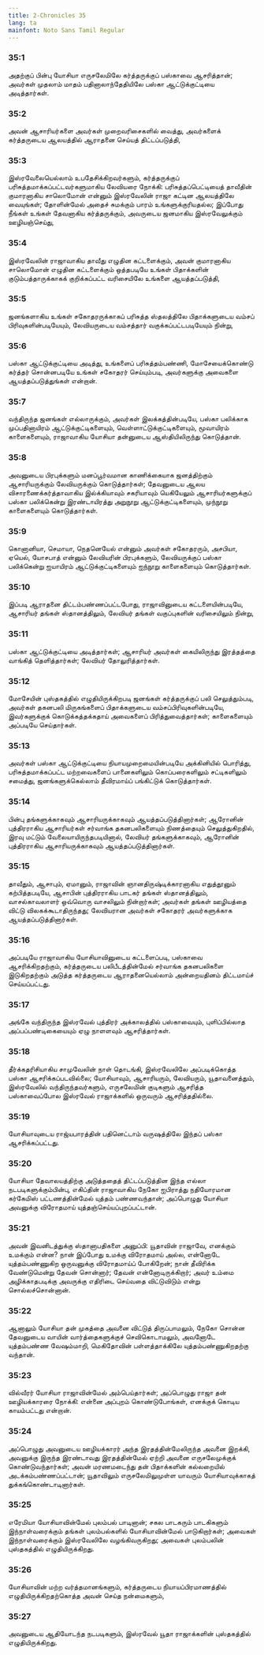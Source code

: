 ```yaml
---
title: 2-Chronicles 35
lang: ta
mainfont: Noto Sans Tamil Regular
---
```


###  35:1

அதற்குப் பின்பு யோசியா எருசலேமிலே கர்த்தருக்குப் பஸ்காவை ஆசரித்தான்; அவர்கள் முதலாம் மாதம் பதினாலாந்தேதியிலே பஸ்கா ஆட்டுக்குட்டியை அடித்தார்கள்.

###  35:2

அவன் ஆசாரியர்களை அவர்கள் முறைவரிசைகளில் வைத்து, அவர்களைக் கர்த்தருடைய ஆலயத்தில் ஆராதனை செய்யத் திட்டப்படுத்தி,

###  35:3

இஸ்ரவேலையெல்லாம் உபதேசிக்கிறவர்களும், கர்த்தருக்குப் பரிசுத்தமாக்கப்பட்டவர்களுமாகிய லேவியரை நோக்கி: பரிசுத்தப்பெட்டியைத் தாவீதின் குமாரனாகிய சாலொமோன் என்னும் இஸ்ரவேலின் ராஜா கட்டின ஆலயத்திலே வையுங்கள்; தோளின்மேல் அதைச் சுமக்கும் பாரம் உங்களுக்குரியதல்ல; இப்போது நீங்கள் உங்கள் தேவனாகிய கர்த்தருக்கும், அவருடைய ஜனமாகிய இஸ்ரவேலுக்கும் ஊழியஞ்செய்து,

###  35:4

இஸ்ரவேலின் ராஜாவாகிய தாவீது எழுதின கட்டளைக்கும், அவன் குமாரனாகிய சாலொமோன் எழுதின கட்டளைக்கும் ஒத்தபடியே உங்கள் பிதாக்களின் குடும்பத்தாருக்காகக் குறிக்கப்பட்ட வரிசையிலே உங்களை ஆயத்தப்படுத்தி,

###  35:5

ஜனங்களாகிய உங்கள் சகோதரருக்காகப் பரிசுத்த ஸ்தலத்திலே பிதாக்களுடைய வம்சப் பிரிவுகளின்படியேயும், லேவியருடைய வம்சத்தார் வகுக்கப்பட்டபடியேயும் நின்று,

###  35:6

பஸ்கா ஆட்டுக்குட்டியை அடித்து, உங்களைப் பரிசுத்தம்பண்ணி, மோசேயைக்கொண்டு கர்த்தர் சொன்னபடியே உங்கள் சகோதரர் செய்யும்படி, அவர்களுக்கு அவைகளை ஆயத்தப்படுத்துங்கள் என்றான்.

###  35:7

வந்திருந்த ஜனங்கள் எல்லாருக்கும், அவர்கள் இலக்கத்தின்படியே, பஸ்கா பலிக்காக முப்பதினாயிரம் ஆட்டுக்குட்டிகளையும், வெள்ளாட்டுக்குட்டிகளையும், மூவாயிரம் காளைகளையும், ராஜாவாகிய யோசியா தன்னுடைய ஆஸ்தியிலிருந்து கொடுத்தான்.

###  35:8

அவனுடைய பிரபுக்களும் மனப்பூர்வமான காணிக்கையாக ஜனத்திற்கும் ஆசாரியருக்கும் லேவியருக்கும் கொடுத்தார்கள்; தேவனுடைய ஆலய விசாரணைக்கர்த்தாவாகிய இல்க்கியாவும் சகரியாவும் யெகியேலும் ஆசாரியர்களுக்குப் பஸ்கா பலிக்கென்று இரண்டாயிரத்து அறுநூறு ஆட்டுக்குட்டிகளையும், முந்நூறு காளைகளையும் கொடுத்தார்கள்.

###  35:9

கொனானியா, செமாயா, நெதனெயேல் என்னும் அவர்கள் சகோதரரும், அசபியா, ஏயெல், யோசபாத் என்னும் லேவியரின் பிரபுக்களும், லேவியருக்குப் பஸ்கா பலிக்கென்று ஐயாயிரம் ஆட்டுக்குட்டிகளையும் ஐந்நூறு காளைகளையும் கொடுத்தார்கள்.

###  35:10

இப்படி ஆராதனை திட்டம்பண்ணப்பட்டபோது, ராஜாவினுடைய கட்டளையின்படியே, ஆசாரியர் தங்கள் ஸ்தானத்திலும், லேவியர் தங்கள் வகுப்புகளின் வரிசையிலும் நின்று,

###  35:11

பஸ்கா ஆட்டுக்குட்டியை அடித்தார்கள்; ஆசாரியர் அவர்கள் கையிலிருந்து இரத்தத்தை வாங்கித் தெளித்தார்கள்; லேவியர் தோலுரித்தார்கள்.

###  35:12

மோசேயின் புஸ்தகத்தில் எழுதியிருக்கிறபடி ஜனங்கள் கர்த்தருக்குப் பலி செலுத்தும்படி, அவர்கள் தகனபலி மிருகங்களைப் பிதாக்களுடைய வம்சப்பிரிவுகளின்படியே, இவர்களுக்குக் கொடுக்கத்தக்கதாய் அவைகளைப் பிரித்துவைத்தார்கள்; காளைகளையும் அப்படியே செய்தார்கள்.

###  35:13

அவர்கள் பஸ்கா ஆட்டுக்குட்டியை நியாயமுறைமையின்படியே அக்கினியில் பொரித்து, பரிசுத்தமாக்கப்பட்ட மற்றவைகளைப் பானைகளிலும் கொப்பரைகளிலும் சட்டிகளிலும் சமைத்து, ஜனங்களுக்கெல்லாம் தீவிரமாய்ப் பங்கிட்டுக் கொடுத்தார்கள்.

###  35:14

பின்பு தங்களுக்காகவும் ஆசாரியருக்காகவும் ஆயத்தப்படுத்தினார்கள்; ஆரோனின் புத்திரராகிய ஆசாரியர்கள் சர்வாங்க தகனபலிகளையும் நிணத்தையும் செலுத்துகிறதில், இரவு மட்டும் வேலையாயிருந்தபடியினால், லேவியர் தங்களுக்காகவும், ஆரோனின் புத்திரராகிய ஆசாரியருக்காகவும் ஆயத்தப்படுத்தினார்கள்.

###  35:15

தாவீதும், ஆசாபும், ஏமானும், ராஜாவின் ஞானதிருஷ்டிக்காரனாகிய எதுத்தூனும் கற்பித்தபடியே, ஆசாபின் புத்திரராகிய பாடகர் தங்கள் ஸ்தானத்திலும், வாசல்காவலாளர் ஒவ்வொரு வாசலிலும் நின்றார்கள்; அவர்கள் தங்கள் ஊழியத்தை விட்டு விலகக்கூடாதிருந்தது; லேவியரான அவர்கள் சகோதரர் அவர்களுக்காக ஆயத்தப்படுத்தினார்கள்.

###  35:16

அப்படியே ராஜாவாகிய யோசியாவினுடைய கட்டளைப்படி, பஸ்காவை ஆசரிக்கிறதற்கும், கர்த்தருடைய பலிபீடத்தின்மேல் சர்வாங்க தகனபலிகளை இடுகிறதற்கும் அடுத்த கர்த்தருடைய ஆராதனையெல்லாம் அன்றையதினம் திட்டமாய்ச் செய்யப்பட்டது.

###  35:17

அங்கே வந்திருந்த இஸ்ரவேல் புத்திரர் அக்காலத்தில் பஸ்காவையும், புளிப்பில்லாத அப்பப்பண்டிகையையும் ஏழு நாளளவும் ஆசரித்தார்கள்.

###  35:18

தீர்க்கதரிசியாகிய சாமுவேலின் நாள் தொடங்கி, இஸ்ரவேலிலே அப்படிக்கொத்த பஸ்கா ஆசரிக்கப்படவில்லை; யோசியாவும், ஆசாரியரும், லேவியரும், யூதாவனைத்தும், இஸ்ரவேலில் வந்திருந்தவர்களும், எருசலேமின் குடிகளும் ஆசரித்த பஸ்காவைப்போல இஸ்ரவேல் ராஜாக்களில் ஒருவரும் ஆசரித்ததில்லை.

###  35:19

யோசியாவுடைய ராஜ்யபாரத்தின் பதினெட்டாம் வருஷத்திலே இந்தப் பஸ்கா ஆசரிக்கப்பட்டது.

###  35:20

யோசியா தேவாலயத்திற்கு அடுத்ததைத் திட்டப்படுத்தின இந்த எல்லா நடபடிகளுக்கும்பின்பு, எகிப்தின் ராஜாவாகிய நேகோ ஐபிராத்து நதியோரமான கர்கேமிஸ் பட்டணத்தின்மேல் யுத்தம் பண்ணவந்தான்; அப்பொழுது யோசியா அவனுக்கு விரோதமாய் யுத்தஞ்செய்யப்புறப்பட்டான்.

###  35:21

அவன் இவனிடத்துக்கு ஸ்தானாபதிகளை அனுப்பி: யூதாவின் ராஜாவே, எனக்கும் உமக்கும் என்ன? நான் இப்போது உமக்கு விரோதமாய் அல்ல, என்னோடே யுத்தம்பண்ணுகிற ஒருவனுக்கு விரோதமாய்ப் போகிறேன்; நான் தீவிரிக்க வேண்டுமென்று தேவன் சொன்னார்; தேவன் என்னோடிருக்கிறார்; அவர் உம்மை அழிக்காதபடிக்கு அவருக்கு எதிரிடை செய்வதை விட்டுவிடும் என்று சொல்லச்சொன்னான்.

###  35:22

ஆனாலும் யோசியா தன் முகத்தை அவனை விட்டுத் திருப்பாமலும், நேகோ சொன்ன தேவனுடைய வாயின் வார்த்தைகளுக்குச் செவிகொடாமலும், அவனோடே யுத்தம்பண்ண வேஷம்மாறி, மெகிதோவின் பள்ளத்தாக்கிலே யுத்தம்பண்ணுகிறதற்கு வந்தான்.

###  35:23

வில்வீரர் யோசியா ராஜாவின்மேல் அம்பெய்தார்கள்; அப்பொழுது ராஜா தன் ஊழியக்காரரை நோக்கி: என்னை அப்புறம் கொண்டுபோங்கள், எனக்குக் கொடிய காயம்பட்டது என்றான்.

###  35:24

அப்பொழுது அவனுடைய ஊழியக்காரர் அந்த இரதத்தின்மேலிருந்த அவனை இறக்கி, அவனுக்கு இருந்த இரண்டாவது இரதத்தின்மேல் ஏற்றி அவனை எருசலேமுக்குக் கொண்டுவந்தார்கள்; அவன் மரணமடைந்து தன் பிதாக்களின் கல்லறையில் அடக்கம்பண்ணப்பட்டான்; யூதாவிலும் எருசலேமிலுமுள்ள யாவரும் யோசியாவுக்காகத் துக்கங்கொண்டாடினார்கள்.

###  35:25

எரேமியா யோசியாவின்மேல் புலம்பல் பாடினான்; சகல பாடகரும் பாடகிகளும் இந்நாள்வரைக்கும் தங்கள் புலம்பல்களில் யோசியாவின்மேல் பாடுகிறார்கள்; அவைகள் இந்நாள்வரைக்கும் இஸ்ரவேலிலே வழங்கிவருகிறது; அவைகள் புலம்பலின் புஸ்தகத்தில் எழுதியிருக்கிறது.

###  35:26

யோசியாவின் மற்ற வர்த்தமானங்களும், கர்த்தருடைய நியாயப்பிரமாணத்தில் எழுதியிருக்கிறதற்கொத்த அவன் செய்த நன்மைகளும்,

###  35:27

அவனுடைய ஆதியோடந்த நடபடிகளும், இஸ்ரவேல் யூதா ராஜாக்களின் புஸ்தகத்தில் எழுதியிருக்கிறது.

